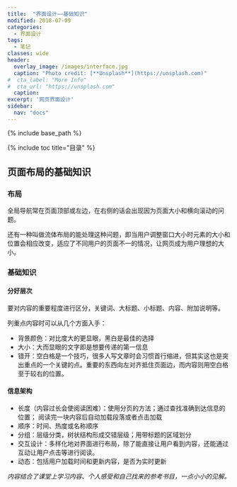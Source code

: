 ```yaml
---
title:  "界面设计——基础知识"
modified: 2018-07-09
categories: 
  - 界面设计
tags:
  - 笔记
classes: wide
header:
  overlay_image: /images/interface.jpg 
  caption: "Photo credit: [**Unsplash**](https://unsplash.com)"
#  cta_label: "More Info" 
#  cta_url: "https://unsplash.com"
  caption:
excerpt: '网页界面设计'
sidebar:
  nav: "docs"
---
```

 
{% include base_path %}
 
{% include toc title="目录" %}

## 页面布局的基础知识
 
### 布局
 
全局导航常在页面顶部或左边，在右侧的话会出现因为页面大小和横向滚动的问题。

还有一种叫做流体布局的能处理这种问题，即当用户调整窗口大小时元素的大小和位置会相应改变，适应了不同用户的页面不一的情况，让网页成为用户理想的大小。
 
### 基础知识

#### 分好层次

要对内容的重要程度进行区分，关键词、大标题、小标题、内容、附加说明等。

列重点内容时可以从几个方面入手：

- 背景颜色：对比度大的更显眼，黑白是最佳的选择
- 大小：大而显眼的文字即是想要传递的第一信息
- 错开：空白格是一个技巧，很多人写文章时会习惯首行缩进，但其实这也是突出重点的一个关键的点。重要的东西向左对齐抵住页面边，而内容则用空白格至于较右的位置。

#### 信息架构

- 长度（内容过长会使阅读困难）：使用分页的方法；通过查找准确到达信息的位置； 阅读完一块内容后自动加载段落或者点击加载
- 顺序：时间、热度或名称顺序
- 分组：层级分类，树状结构形成交错层级；用带标题的区域划分
- 交互设计：多样化地对界面进行布局，除了能直接让用户看到内容，还能通过互动让用户点击等进行阅读。
- 动态：包括用户加载时间和更新内容，是否为实时更新

*内容结合了课堂上学习内容、个人感受和自己找来的参考书目，一点小小的见解。*